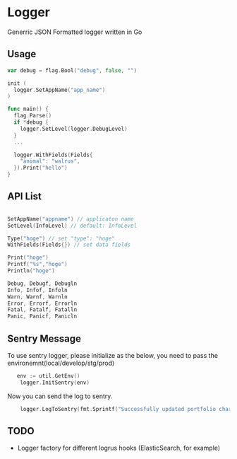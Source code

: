 # Logger

Generric JSON Formatted logger written in Go

## Usage

```Go
var debug = flag.Bool("debug", false, "")

init (
  logger.SetAppName("app_name")
)

func main() {
  flag.Parse()
  if *debug {
    logger.SetLevel(logger.DebugLevel)
  }
  ...

  logger.WithFields(Fields{
    "animal": "walrus",
  }).Print("hello")
}

```

## API List

```Go

SetAppName("appname") // applicaton name
SetLevel(InfoLevel) // default: InfoLevel

Type("hoge") // set "type": "hoge"
WithFields(Fields{}) // set data fields

Print("hoge")
Printf("%s","hoge")
Println("hoge")

Debug, Debugf, Debugln
Info, Infof, Infoln
Warn, Warnf, Warnln
Error, Errorf, Errorln
Fatal, Fatalf, Fatalln
Panic, Panicf, Panicln

```


## Sentry Message
To use sentry logger, please initialize as the below, you need to pass the environemnt(local/develop/stg/prod)

```go
   env := util.GetEnv()
	logger.InitSentry(env)
```

Now you can send the log to sentry.
```go
	logger.LogToSentry(fmt.Sprintf("Successfully updated portfolio chart for user %d", userID), "INFO")
```
## TODO

- Logger factory for different logrus hooks (ElasticSearch, for example)
